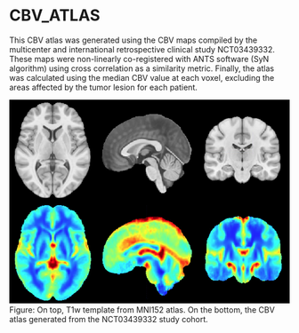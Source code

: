 # CBV_ATLAS

This CBV atlas was generated using the CBV maps compiled by the multicenter and international retrospective clinical study NCT03439332. These maps were non-linearly co-registered with ANTS software (SyN algorithm) using cross correlation as a similarity metric. Finally, the atlas was calculated using the median CBV value at each voxel, excluding the areas affected by the tumor lesion for each patient.

![alt text](https://github.com/eliesfuster/CBV_ATLAS/blob/main/Preview.png)
Figure: On top, T1w template from MNI152 atlas. On the bottom, the CBV atlas generated from the NCT03439332 study cohort.

